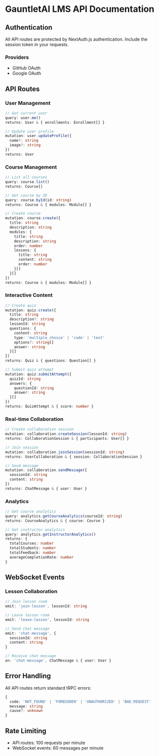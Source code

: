 # GauntletAI LMS API Documentation

## Authentication

All API routes are protected by NextAuth.js authentication. Include the session token in your requests.

### Providers
- GitHub OAuth
- Google OAuth

## API Routes

### User Management

```typescript
// Get current user
query: user.me()
returns: User & { enrollments: Enrollment[] }

// Update user profile
mutation: user.updateProfile({
  name?: string
  image?: string
})
returns: User
```

### Course Management

```typescript
// List all courses
query: course.list()
returns: Course[]

// Get course by ID
query: course.byId(id: string)
returns: Course & { modules: Module[] }

// Create course
mutation: course.create({
  title: string
  description: string
  modules: {
    title: string
    description: string
    order: number
    lessons: {
      title: string
      content: string
      order: number
    }[]
  }[]
})
returns: Course & { modules: Module[] }
```

### Interactive Content

```typescript
// Create quiz
mutation: quiz.create({
  title: string
  description?: string
  lessonId: string
  questions: {
    content: string
    type: 'multiple_choice' | 'code' | 'text'
    options?: string[]
    answer: string
  }[]
})
returns: Quiz & { questions: Question[] }

// Submit quiz attempt
mutation: quiz.submitAttempt({
  quizId: string
  answers: {
    questionId: string
    answer: string
  }[]
})
returns: QuizAttempt & { score: number }
```

### Real-time Collaboration

```typescript
// Create collaboration session
mutation: collaboration.createSession(lessonId: string)
returns: CollaborationSession & { participants: User[] }

// Join session
mutation: collaboration.joinSession(sessionId: string)
returns: UserCollaboration & { session: CollaborationSession }

// Send message
mutation: collaboration.sendMessage({
  sessionId: string
  content: string
})
returns: ChatMessage & { user: User }
```

### Analytics

```typescript
// Get course analytics
query: analytics.getCourseAnalytics(courseId: string)
returns: CourseAnalytics & { course: Course }

// Get instructor analytics
query: analytics.getInstructorAnalytics()
returns: {
  totalCourses: number
  totalStudents: number
  totalFeedback: number
  averageCompletionRate: number
}
```

## WebSocket Events

### Lesson Collaboration

```typescript
// Join lesson room
emit: 'join-lesson', lessonId: string

// Leave lesson room
emit: 'leave-lesson', lessonId: string

// Send chat message
emit: 'chat-message', {
  sessionId: string
  content: string
}

// Receive chat message
on: 'chat-message', ChatMessage & { user: User }
```

## Error Handling

All API routes return standard tRPC errors:

```typescript
{
  code: 'NOT_FOUND' | 'FORBIDDEN' | 'UNAUTHORIZED' | 'BAD_REQUEST'
  message: string
  cause?: unknown
}
```

## Rate Limiting

- API routes: 100 requests per minute
- WebSocket events: 60 messages per minute 